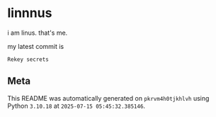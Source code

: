 # linnnus

i am linus. that's me.

my latest commit is

```
Rekey secrets
```

## Meta

This README was automatically generated on `pkrvm4h0tjkhlvh` using Python
`3.10.18` at `2025-07-15 05:45:32.385146`.
